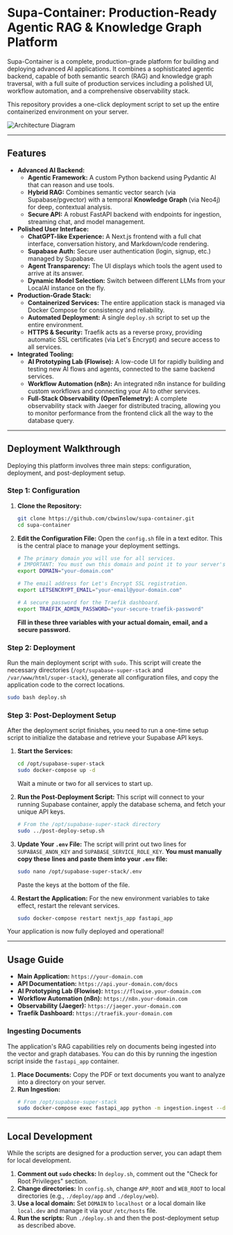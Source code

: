 # Supa-Container: Production-Ready Agentic RAG & Knowledge Graph Platform

Supa-Container is a complete, production-grade platform for building and deploying advanced AI applications. It combines a sophisticated agentic backend, capable of both semantic search (RAG) and knowledge graph traversal, with a full suite of production services including a polished UI, workflow automation, and a comprehensive observability stack.

This repository provides a one-click deployment script to set up the entire containerized environment on your server.

![Architecture Diagram](https://i.imgur.com/your-architecture-diagram.png) <!-- Placeholder for a diagram -->

---

## Features

- **Advanced AI Backend:**
    - **Agentic Framework:** A custom Python backend using Pydantic AI that can reason and use tools.
    - **Hybrid RAG:** Combines semantic vector search (via Supabase/pgvector) with a temporal **Knowledge Graph** (via Neo4j) for deep, contextual analysis.
    - **Secure API:** A robust FastAPI backend with endpoints for ingestion, streaming chat, and model management.
- **Polished User Interface:**
    - **ChatGPT-like Experience:** A Next.js frontend with a full chat interface, conversation history, and Markdown/code rendering.
    - **Supabase Auth:** Secure user authentication (login, signup, etc.) managed by Supabase.
    - **Agent Transparency:** The UI displays which tools the agent used to arrive at its answer.
    - **Dynamic Model Selection:** Switch between different LLMs from your LocalAI instance on the fly.
- **Production-Grade Stack:**
    - **Containerized Services:** The entire application stack is managed via Docker Compose for consistency and reliability.
    - **Automated Deployment:** A single `deploy.sh` script to set up the entire environment.
    - **HTTPS & Security:** Traefik acts as a reverse proxy, providing automatic SSL certificates (via Let's Encrypt) and secure access to all services.
- **Integrated Tooling:**
    - **AI Prototyping Lab (Flowise):** A low-code UI for rapidly building and testing new AI flows and agents, connected to the same backend services.
    - **Workflow Automation (n8n):** An integrated n8n instance for building custom workflows and connecting your AI to other services.
    - **Full-Stack Observability (OpenTelemetry):** A complete observability stack with Jaeger for distributed tracing, allowing you to monitor performance from the frontend click all the way to the database query.

---

## Deployment Walkthrough

Deploying this platform involves three main steps: configuration, deployment, and post-deployment setup.

### Step 1: Configuration

1.  **Clone the Repository:**
    ```bash
    git clone https://github.com/cbwinslow/supa-container.git
    cd supa-container
    ```

2.  **Edit the Configuration File:**
    Open the `config.sh` file in a text editor. This is the central place to manage your deployment settings.

    ```bash
    # The primary domain you will use for all services.
    # IMPORTANT: You must own this domain and point it to your server's IP.
    export DOMAIN="your-domain.com"

    # The email address for Let's Encrypt SSL registration.
    export LETSENCRYPT_EMAIL="your-email@your-domain.com"

    # A secure password for the Traefik dashboard.
    export TRAEFIK_ADMIN_PASSWORD="your-secure-traefik-password"
    ```
    **Fill in these three variables with your actual domain, email, and a secure password.**

### Step 2: Deployment

Run the main deployment script with `sudo`. This script will create the necessary directories (`/opt/supabase-super-stack` and `/var/www/html/super-stack`), generate all configuration files, and copy the application code to the correct locations.

```bash
sudo bash deploy.sh
```

### Step 3: Post-Deployment Setup

After the deployment script finishes, you need to run a one-time setup script to initialize the database and retrieve your Supabase API keys.

1.  **Start the Services:**
    ```bash
    cd /opt/supabase-super-stack
    sudo docker-compose up -d
    ```
    Wait a minute or two for all services to start up.

2.  **Run the Post-Deployment Script:**
    This script will connect to your running Supabase container, apply the database schema, and fetch your unique API keys.
    ```bash
    # From the /opt/supabase-super-stack directory
    sudo ../post-deploy-setup.sh
    ```

3.  **Update Your `.env` File:**
    The script will print out two lines for `SUPABASE_ANON_KEY` and `SUPABASE_SERVICE_ROLE_KEY`. **You must manually copy these lines and paste them into your `.env` file:**
    ```bash
    sudo nano /opt/supabase-super-stack/.env
    ```
    Paste the keys at the bottom of the file.

4.  **Restart the Application:**
    For the new environment variables to take effect, restart the relevant services.
    ```bash
    sudo docker-compose restart nextjs_app fastapi_app
    ```

Your application is now fully deployed and operational!

---

## Usage Guide

-   **Main Application:** `https://your-domain.com`
-   **API Documentation:** `https://api.your-domain.com/docs`
-   **AI Prototyping Lab (Flowise):** `https://flowise.your-domain.com`
-   **Workflow Automation (n8n):** `https://n8n.your-domain.com`
-   **Observability (Jaeger):** `https://jaeger.your-domain.com`
-   **Traefik Dashboard:** `https://traefik.your-domain.com`

### Ingesting Documents

The application's RAG capabilities rely on documents being ingested into the vector and graph databases. You can do this by running the ingestion script inside the `fastapi_app` container.

1.  **Place Documents:** Copy the PDF or text documents you want to analyze into a directory on your server.
2.  **Run Ingestion:**
    ```bash
    # From /opt/supabase-super-stack
    sudo docker-compose exec fastapi_app python -m ingestion.ingest --documents /path/to/your/docs --clean
    ```

---

## Local Development

While the scripts are designed for a production server, you can adapt them for local development.

1.  **Comment out `sudo` checks:** In `deploy.sh`, comment out the "Check for Root Privileges" section.
2.  **Change directories:** In `config.sh`, change `APP_ROOT` and `WEB_ROOT` to local directories (e.g., `./deploy/app` and `./deploy/web`).
3.  **Use a local domain:** Set `DOMAIN` to `localhost` or a local domain like `local.dev` and manage it via your `/etc/hosts` file.
4.  **Run the scripts:** Run `./deploy.sh` and then the post-deployment setup as described above.
